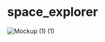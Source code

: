 # space_explorer

![Mockup (1) (1)](https://github.com/wafaMohamed/space_explorer/assets/101423134/cfa76d7d-bfd6-40b7-a332-ebe2873cb7c1)

